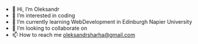 - 👋 Hi, I’m Oleksandr
- 👀 I’m interested in coding
- 🌱 I’m currently learning WebDevelopment in Edinburgh Napier University
- 💞️ I’m looking to collaborate on 
- 📫 How to reach me oleksandrsharha@gmail.com

<!---
sasho33/sasho33 is a ✨ special ✨ repository because its `README.md` (this file) appears on your GitHub profile.
You can click the Preview link to take a look at your changes.
--->
